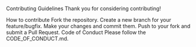 Contributing Guidelines
Thank you for considering contributing!

How to contribute
Fork the repository.
Create a new branch for your feature/bugfix.
Make your changes and commit them.
Push to your fork and submit a Pull Request.
Code of Conduct
Please follow the CODE_OF_CONDUCT.md.
